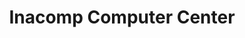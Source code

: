 ---
title: "Inacomp Computer Center"
url: /traverse-city/inacomp-computer-center/
shop: Computer
---